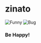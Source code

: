 # zinato
![Funny](https://media.giphy.com/media/gG6OcTSRWaSis/giphy.gif)
![Bug](https://media.giphy.com/media/3oz8xVRKc3J6QVf95e/giphy.gif)

### Be Happy!